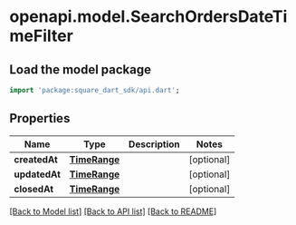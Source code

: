 # openapi.model.SearchOrdersDateTimeFilter

## Load the model package
```dart
import 'package:square_dart_sdk/api.dart';
```

## Properties
Name | Type | Description | Notes
------------ | ------------- | ------------- | -------------
**createdAt** | [**TimeRange**](TimeRange.md) |  | [optional] 
**updatedAt** | [**TimeRange**](TimeRange.md) |  | [optional] 
**closedAt** | [**TimeRange**](TimeRange.md) |  | [optional] 

[[Back to Model list]](../README.md#documentation-for-models) [[Back to API list]](../README.md#documentation-for-api-endpoints) [[Back to README]](../README.md)


